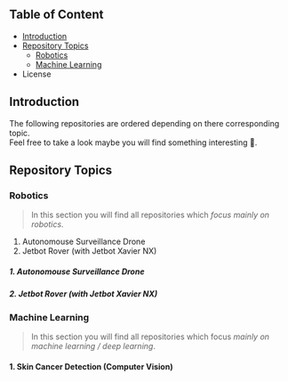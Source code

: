## Table of Content  
- [Introduction](#Introduction)  
- [Repository Topics](#Repository-Topics)
  - [Robotics](#Robotics)
  - [Machine Learning](#Machine-Learning)
- License      
<a name="headers"/>

## Introduction
The following repositories are ordered depending on there corresponding topic.\
Feel free to take a look maybe you will find something interesting 👀.

## Repository Topics

### Robotics
> In this section you will find all repositories which _focus mainly on robotics_.
1. Autonomouse Surveillance Drone
2. Jetbot Rover (with Jetbot Xavier NX)


##### 1. Autonomouse Surveillance Drone
##### 2. Jetbot Rover (with Jetbot Xavier NX)

### Machine Learning
> In this section you will find all repositories which focus _mainly on machine learning / deep learning_.
#### 1. Skin Cancer Detection (Computer Vision)

